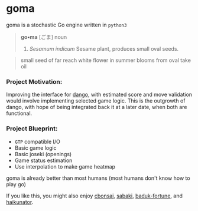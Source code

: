 # goma
goma is a stochastic Go engine written in `python3`

> **go•ma** [ごま]
> noun
> 1. *Sesamum indicum* Sesame plant, produces small oval seeds.

>small seed of far reach
>white flower in summer blooms
>from oval take oil

### Project Motivation:
Improving the interface for [dango](https://github.com/gsobell/dango), with estimated score and move validation would involve implementing selected game logic. This is the outgrowth of dango, with hope of being integrated back it at a later date, when both are functional.

### Project Blueprint:
* `GTP` compatible I/O
* Basic game logic
* Basic joseki (openings)
* Game status estimation
* Use interpolation to make game heatmap

goma is already better than most humans (most humans don't know how to play go)

If you like this, you might also enjoy [cbonsai](https://gitlab.com/jallbrit/cbonsai), [sabaki](https://github.com/SabakiHQ/Sabaki), [baduk-fortune](https://github.com/gsobell/baduk-fortune), and [haikunator](https://github.com/usmanbashir/haikunator).
